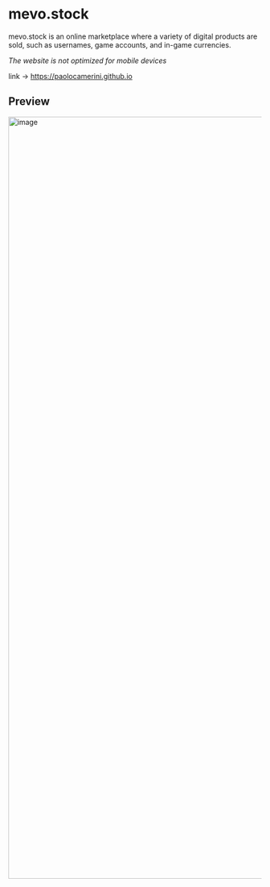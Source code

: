# mevo.stock
mevo.stock is an online marketplace where a variety of digital products are sold, such as usernames, game accounts, and in-game currencies.

_The website is not optimized for mobile devices_

link -> https://paolocamerini.github.io

## Preview
<img width="1512" alt="image" src="https://github.com/user-attachments/assets/299da3f2-7c55-4bfc-b919-7c3dd8d9efcf">
